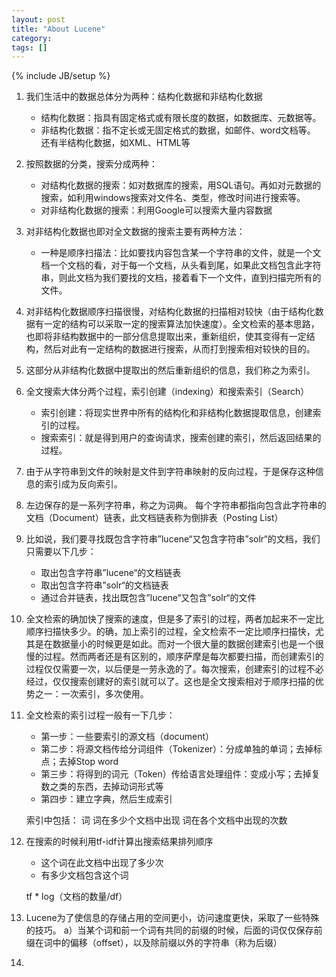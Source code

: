 ```yaml
---
layout: post
title: "About Lucene"
category: 
tags: []
---
```

{% include JB/setup %}

1. 我们生活中的数据总体分为两种：结构化数据和非结构化数据
	- 结构化数据：指具有固定格式或有限长度的数据，如数据库、元数据等。
	- 非结构化数据：指不定长或无固定格式的数据，如邮件、word文档等。
	还有半结构化数据，如XML、HTML等

2. 按照数据的分类，搜索分成两种：
	- 对结构化数据的搜索：如对数据库的搜索，用SQL语句。再如对元数据的搜索，如利用windows搜索对文件名、类型，修改时间进行搜索等。
	- 对非结构化数据的搜索：利用Google可以搜索大量内容数据

3. 对非结构化数据也即对全文数据的搜索主要有两种方法：
	- 一种是顺序扫描法：比如要找内容包含某一个字符串的文件，就是一个文档一个文档的看，对于每一个文档，从头看到尾，如果此文档包含此字符串，则此文档为我们要找的文档，接着看下一个文件，直到扫描完所有的文件。

4. 对非结构化数据顺序扫描很慢，对结构化数据的扫描相对较快（由于结构化数据有一定的结构可以采取一定的搜索算法加快速度）。全文检索的基本思路，也即将非结构数据中的一部分信息提取出来，重新组织，使其变得有一定结构，然后对此有一定结构的数据进行搜索，从而打到搜索相对较快的目的。

5. 这部分从非结构化数据中提取出的然后重新组织的信息，我们称之为索引。

6. 全文搜索大体分两个过程，索引创建（indexing）和搜索索引（Search）
	- 索引创建：将现实世界中所有的结构化和非结构化数据提取信息，创建索引的过程。
	- 搜索索引：就是得到用户的查询请求，搜索创建的索引，然后返回结果的过程。

7. 由于从字符串到文件的映射是文件到字符串映射的反向过程，于是保存这种信息的索引成为反向索引。

8. 左边保存的是一系列字符串，称之为词典。
	每个字符串都指向包含此字符串的文档（Document）链表，此文档链表称为倒排表（Posting List）

9. 比如说，我们要寻找既包含字符串”lucene“又包含字符串”solr“的文档，我们只需要以下几步：
	- 取出包含字符串”lucene“的文档链表
	- 取出包含字符串”solr“的文档链表
	- 通过合并链表，找出既包含”lucene“又包含”solr“的文件

10. 全文检索的确加快了搜索的速度，但是多了索引的过程，两者加起来不一定比顺序扫描快多少。的确，加上索引的过程，全文检索不一定比顺序扫描快，尤其是在数据量小的时候更是如此。而对一个很大量的数据创建索引也是一个很慢的过程。然而两者还是有区别的，顺序萨摩是每次都要扫描，而创建索引的过程仅仅需要一次，以后便是一劳永逸的了。每次搜索，创建索引的过程不必经过，仅仅搜索创建好的索引就可以了。这也是全文搜索相对于顺序扫描的优势之一：一次索引，多次使用。

11. 全文检索的索引过程一般有一下几步：
	- 第一步：一些要索引的源文档（document）
	- 第二步：将源文档传给分词组件（Tokenizer）：分成单独的单词；去掉标点；去掉Stop word
	- 第三步：将得到的词元（Token）传给语言处理组件：变成小写；去掉复数之类的东西，去掉动词形式等
	- 第四步：建立字典，然后生成索引

	索引中包括：
	词	词在多少个文档中出现	词在各个文档中出现的次数

12. 在搜索的时候利用tf-idf计算出搜索结果排列顺序
	- 这个词在此文档中出现了多少次
	- 有多少文档包含这个词

	tf * log（文档的数量/df）

13. Lucene为了使信息的存储占用的空间更小，访问速度更快，采取了一些特殊的技巧。
a）当某个词和前一个词有共同的前缀的时候，后面的词仅仅保存前缀在词中的偏移（offset），以及除前缀以外的字符串（称为后缀）

14. 